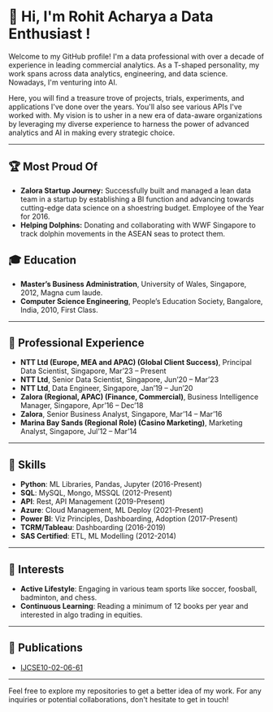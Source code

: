 # 👋 Hi, I'm Rohit Acharya a Data Enthusiast !

Welcome to my GitHub profile! I'm a data professional with over a decade of experience in leading commercial analytics. As a T-shaped personality, my work spans across data analytics, engineering, and data science. Nowadays, I'm venturing into AI.

Here, you will find a treasure trove of projects, trials, experiments, and applications I've done over the years. You'll also see various APIs I've worked with. My vision is to usher in a new era of data-aware organizations by leveraging my diverse experience to harness the power of advanced analytics and AI in making every strategic choice.

---

## 🏆 Most Proud Of

- **Zalora Startup Journey:** Successfully built and managed a lean data team in a startup by establishing a BI function and advancing towards cutting-edge data science on a shoestring budget. Employee of the Year for 2016.
- **Helping Dolphins:** Donating and collaborating with WWF Singapore to track dolphin movements in the ASEAN seas to protect them.

## 🎓 Education

- **Master’s Business Administration**, University of Wales, Singapore, 2012, Magna cum laude.
- **Computer Science Engineering**, People’s Education Society, Bangalore, India, 2010, First Class.

---

## 💼 Professional Experience

- **NTT Ltd (Europe, MEA and APAC) (Global Client Success)**, Principal Data Scientist, Singapore, Mar’23 – Present
- **NTT Ltd**, Senior Data Scientist, Singapore, Jun’20 – Mar’23
- **NTT Ltd**, Data Engineer, Singapore, Jan’19 – Jun’20
- **Zalora (Regional, APAC) (Finance, Commercial)**, Business Intelligence Manager, Singapore, Apr’16 – Dec’18
- **Zalora**, Senior Business Analyst, Singapore, Mar’14 – Mar’16
- **Marina Bay Sands (Regional Role) (Casino Marketing)**, Marketing Analyst, Singapore, Jul’12 – Mar’14

---

## 🚀 Skills

- **Python**: ML Libraries, Pandas, Jupyter (2016-Present)
- **SQL**: MySQL, Mongo, MSSQL (2012-Present)
- **API**: Rest, API Management (2019-Present)
- **Azure**: Cloud Management, ML Deploy (2021-Present)
- **Power BI**: Viz Principles, Dashboarding, Adoption (2017-Present)
- **TCRM/Tableau**: Dashboarding (2016-2019)
- **SAS Certified**: ETL, ML Modelling (2012-2014)

---

## 📖 Interests

- **Active Lifestyle**: Engaging in various team sports like soccer, foosball, badminton, and chess.
- **Continuous Learning**: Reading a minimum of 12 books per year and interested in algo trading in equities.

---

## 📜 Publications

- [IJCSE10-02-06-61](http://www.enggjournals.com/ijcse/doc/IJCSE10-02-06-61.pd)

---

Feel free to explore my repositories to get a better idea of my work. For any inquiries or potential collaborations, don't hesitate to get in touch!

<!--
**your-github-username/your-github-username** is a ✨ _special_ ✨ repository because its `README.md` (this file) appears on your GitHub profile.
You can click the Preview link to take a look at your changes.
--->
